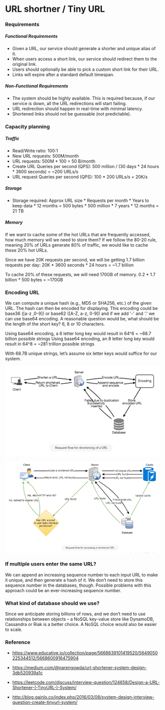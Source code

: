 # URL shortner / Tiny URL

### Requirements
##### Functional Requirements

- Given a URL, our service should generate a shorter and unique alias of it.
- When users access a short link, our service should redirect them to the original link.
- Users should optionally be able to pick a custom short link for their URL.
- Links will expire after a standard default timespan.

##### Non-Functional Requirements
- The system should be highly available. This is required because, if our service is down, all the URL redirections will start failing.
- URL redirection should happen in real-time with minimal latency.
- Shortened links should not be guessable (not predictable).

### Capacity planning
##### Traffic
- Read/Write ratio: 100:1
- New URL requests: 500M/month
- URL requests: 500M * 100 = 50 B/month
- Create URL Queries per second (QPS): 500 million / (30 days * 24 hours * 3600 seconds) = ~200 URLs/s
- URL request Queries per second (QPS): 100 * 200 URLs/s = 20K/s
  
##### Storage
- Storage required: Approx URL size * Requests per month * Years to keep data * 12 months = 500 bytes * 500 million * 7 years * 12 months = 21 TB

##### Memory
If we want to cache some of the hot URLs that are frequently accessed, how much memory will we need to store them? If we follow the 80-20 rule, meaning 20% of URLs generate 80% of traffic, we would like to cache these 20% hot URLs.

Since we have 20K requests per second, we will be getting 1.7 billion requests per day:
20K * 3600 seconds * 24 hours = ~1.7 billion

To cache 20% of these requests, we will need 170GB of memory.
0.2 * 1.7 billion * 500 bytes = ~170GB

### Encoding URL
We can compute a unique hash (e.g., MD5 or SHA256, etc.) of the given URL. The hash can then be encoded for displaying. This encoding could be base36 ([a-z ,0-9]) or base62 ([A-Z, a-z, 0-9]) and if we add '-' and '.' we can use base64 encoding. A reasonable question would be, what should be the length of the short key? 6, 8 or 10 characters.

Using base64 encoding, a 6 letter long key would result in 64^6 = ~68.7 billion possible strings
Using base64 encoding, an 8 letter long key would result in 64^8 = ~281 trillion possible strings

With 68.7B unique strings, let’s assume six letter keys would suffice for our system.

![System design](request-flow-shortning.png)

![System design](request-flow-accessing.png)

### If multiple users enter the same URL?

We can append an increasing sequence number to each input URL to make it unique, and then generate a hash of it. We don’t need to store this sequence number in the databases, though. Possible problems with this approach could be an ever-increasing sequence number.

### What kind of database should we use? 
Since we anticipate storing billions of rows, and we don’t need to use relationships between objects – a NoSQL key-value store like DynamoDB, Cassandra or Riak is a better choice. A NoSQL choice would also be easier to scale. 


### Reference

- https://www.educative.io/collection/page/5668639101419520/5649050225344512/5668600916475904

- https://medium.com/@narengowda/url-shortener-system-design-3db520939a1c

- https://leetcode.com/discuss/interview-question/124658/Design-a-URL-Shortener-(-TinyURL-)-System/

- http://blog.gainlo.co/index.php/2016/03/08/system-design-interview-question-create-tinyurl-system/